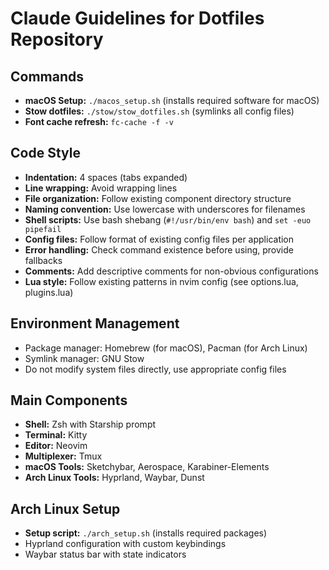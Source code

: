 # Claude Guidelines for Dotfiles Repository

## Commands
- **macOS Setup:** `./macos_setup.sh` (installs required software for macOS)
- **Stow dotfiles:** `./stow/stow_dotfiles.sh` (symlinks all config files)
- **Font cache refresh:** `fc-cache -f -v`

## Code Style
- **Indentation:** 4 spaces (tabs expanded)
- **Line wrapping:** Avoid wrapping lines
- **File organization:** Follow existing component directory structure
- **Naming convention:** Use lowercase with underscores for filenames
- **Shell scripts:** Use bash shebang (`#!/usr/bin/env bash`) and `set -euo pipefail`
- **Config files:** Follow format of existing config files per application
- **Error handling:** Check command existence before using, provide fallbacks
- **Comments:** Add descriptive comments for non-obvious configurations
- **Lua style:** Follow existing patterns in nvim config (see options.lua, plugins.lua)

## Environment Management
- Package manager: Homebrew (for macOS), Pacman (for Arch Linux)
- Symlink manager: GNU Stow
- Do not modify system files directly, use appropriate config files

## Main Components
- **Shell:** Zsh with Starship prompt
- **Terminal:** Kitty
- **Editor:** Neovim
- **Multiplexer:** Tmux
- **macOS Tools:** Sketchybar, Aerospace, Karabiner-Elements
- **Arch Linux Tools:** Hyprland, Waybar, Dunst

## Arch Linux Setup
- **Setup script:** `./arch_setup.sh` (installs required packages)
- Hyprland configuration with custom keybindings
- Waybar status bar with state indicators